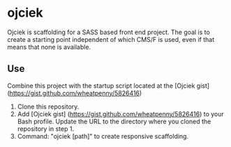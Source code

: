 # ojciek
Ojciek is scaffolding for a SASS based front end project. The goal is to create a starting point independent of which CMS/F is used, even if that means that none is available.

## Use
Combine this project with the startup script located at the [Ojciek gist] (https://gist.github.com/wheatpenny/5826416)

1. Clone this repository.
2. Add  [Ojciek gist] (https://gist.github.com/wheatpenny/5826416) to your Bash profile. Update the URL to the directory where you cloned the repository in step 1.
3. Command: "ojciek [path]" to create responsive scaffolding.



